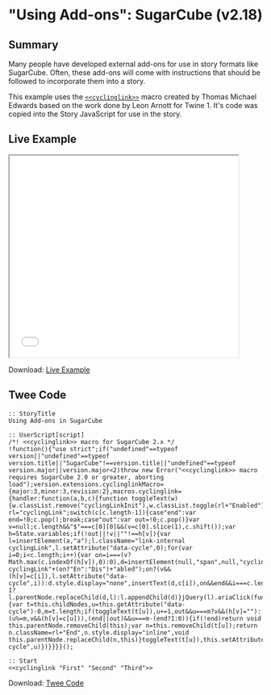 # "Using Add-ons": SugarCube (v2.18)

## Summary

Many people have developed external add-ons for use in story formats like SugarCube. Often, these add-ons will come with instructions that should be followed to incorporate them into a story.

This example uses the [`<<cyclinglink>>`](https://www.motoslave.net/sugarcube/2/#downloads) macro created by Thomas Michael Edwards based on the work done by Leon Arnott for Twine 1. It's code was copied into the Story JavaScript for use in the story.

## Live Example

<section>
<iframe src="sugarcube_usingaddons_example.html" height=400 width=90%></iframe>

Download: <a href="sugarcube_usingaddons_example.html" target="_blank">Live Example</a>
</section>

## Twee Code

```twee
:: StoryTitle
Using Add-ons in SugarCube

:: UserScript[script]
/*! <<cyclinglink>> macro for SugarCube 2.x */
!function(){"use strict";if("undefined"==typeof version||"undefined"==typeof version.title||"SugarCube"!==version.title||"undefined"==typeof version.major||version.major<2)throw new Error("<<cyclinglink>> macro requires SugarCube 2.0 or greater, aborting load");version.extensions.cyclinglinkMacro={major:3,minor:3,revision:2},macros.cyclinglink={handler:function(a,b,c){function toggleText(w){w.classList.remove("cyclingLinkInit"),w.classList.toggle(rl+"Enabled"),w.classList.toggle(rl+"Disabled"),w.style.display="none"===w.style.display?"inline":"none"}var rl="cyclingLink";switch(c[c.length-1]){case"end":var end=!0;c.pop();break;case"out":var out=!0;c.pop()}var v=null;c.length&&"$"===c[0][0]&&(v=c[0].slice(1),c.shift());var h=State.variables;if(!out||!v||""!==h[v]){var l=insertElement(a,"a");l.className="link-internal cyclingLink",l.setAttribute("data-cycle",0);for(var i=0;i<c.length;i++){var on=i===(v?Math.max(c.indexOf(h[v]),0):0),d=insertElement(null,"span",null,"cyclingLinkInit cyclingLink"+(on?"En":"Dis")+"abled");on?(v&&(h[v]=c[i]),l.setAttribute("data-cycle",i)):d.style.display="none",insertText(d,c[i]),on&&end&&i===c.length-1?l.parentNode.replaceChild(d,l):l.appendChild(d)}jQuery(l).ariaClick(function(){var t=this.childNodes,u=this.getAttribute("data-cycle")-0,m=t.length;if(toggleText(t[u]),u+=1,out&&u===m?v&&(h[v]=""):(u%=m,v&&(h[v]=c[u])),(end||out)&&u===m-(end?1:0)){if(!end)return void this.parentNode.removeChild(this);var n=this.removeChild(t[u]);return n.className=rl+"End",n.style.display="inline",void this.parentNode.replaceChild(n,this)}toggleText(t[u]),this.setAttribute("data-cycle",u)})}}}}();

:: Start
<<cyclinglink "First" "Second" "Third">>

```

Download: <a href="sugarcube_usingaddons_twee.txt" target="_blank">Twee Code</a>
